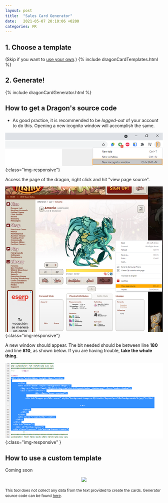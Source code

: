 ```yaml
---
layout: post
title:  "Sales Card Generator"
date:   2021-05-07 20:10:06 +0200
categories: FR
---
```

## 1. Choose a template
(Skip if you want to <a href="#custom_template">use your own</a>.)
{% include dragonCardTemplates.html %}

## 2. Generate!
{% include dragonCardGenerator.html %}

## How to get a Dragon's source code
- <span id="source_code">As</span> good practice, it is recommended to be <dfn info="When logged in, the page will contain some of your information (username, bestiary status, currency etc.). That is not enough to comprimise your account and I am not setup to collect that, but, as good practice, be carefull with your information!">logged-out</dfn> of your account to do this. Opening a new icognito window will accomplish the same.<br>

![icognito](/assets/img/icognito.png){:class="img-responsive"}

Access the page of the dragon, right click and hit "view page source".

![page source](/assets/img/DragonViewPageSource.png){:class="img-responsive"}

A new window should appear. The bit needed should be between line **180** and line **810**, as shown below. If you are having trouble, **take the whole thing**.

![page source](/assets/img/code.png){:class="img-responsive" }

## How to use a custom template
<span id="custom_template">Coming</span> soon


<div style="text-align:center;">
<img src="https://cutekawaiiresources.files.wordpress.com/2014/08/small_divider.png">
</div>

<span style="font-size:12px;"> This tool does not collect any data from the text provided to create the cards. Generator source code can be found <a href="https://github.com/Dragonmim/Dragonmim.github.io/blob/master/_includes/dragonCardGenerator.html">here</a>.</span>
